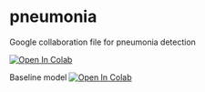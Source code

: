 # pneumonia
Google collaboration file for pneumonia detection

[![Open In Colab](https://colab.research.google.com/assets/colab-badge.svg)](https://colab.research.google.com/github/Amzo/pneumonia/blob/main/cnnModels.ipynb)

Baseline model 
[![Open In Colab](https://colab.research.google.com/assets/colab-badge.svg)](https://colab.research.google.com/github/Amzo/pneumonia/blob/main/baseline.ipynb)

